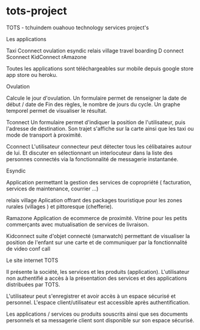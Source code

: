 # tots-project
TOTS - tchuindem ouahouo technology services project's




Les applications

Taxi
Cconnect
ovulation
esyndic
relais village
travel boarding
D connect
Sconnect
KidConnect
rAmazone

Toutes les applications sont téléchargeables sur mobile depuis google store app store ou heroku.

Ovulation

Calcule le jour d'ovulation. Un formulaire permet de renseigner la date de début / date de Fin des règles, le nombre de jours du cycle. Un graphe temporel permet de visualiser le résultat.


Tconnect
 Un formulaire permet d'indiquer la position de l'utilisateur, puis l'adresse de destination.
Son trajet s'affiche sur la carte ainsi que les taxi ou mode de transport à proximité.



Cconnect
L'utilisateur connecteur peut détecter tous les célibataires autour de lui. Et discuter en sélectionnant un interlocuteur dans la liste des personnes connectés via la fonctionnalité de messagerie instantanée.


Esyndic

Application permettant la gestion des services de copropriété ( facturation, services de maintenance, courrier ...)

relais village
Aplication offrant des packages touristique pour les zones rurales (villages ) et pittoresque (chefferie).


Ramazone
Application de ecommerce de proximité. Vitrine pour les petits commerçants avec mutualisation de services de livraison.

Kidconnect
suite d'objet connecté (smarwatch) permettant de visualiser la position de l'enfant sur une carte et de communiquer par la fonctionnalité de video conf call

Le site internet TOTS

Il présente la société, les services et les produits (application).
L'utilisateur non authentifié a accès à la présentation des services et des applications distribuées par TOTS.

L'utilisateur peut s'enregistrer et avoir accès à un espace sécurisé et personnel.
L'espace client/utilisateur est accessible après authentification.

Les applications / services ou produits souscrits ainsi que ses  documents personnels et sa messagerie client sont disponible sur son espace sécurisé. 

